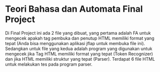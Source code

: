 # Teori Bahasa dan Automata Final Project
Di Final Project ini ada 2 file yang dibuat, yang pertama adalah FA untuk mengecek apakah tag pembuka dan penutup HTML memiliki format yang tepat (Anda bisa menggunakan aplikasi jflap untuk membuka file ini). Sedangkan untuk file yang kedua adalah program yang digunakan untuk mengecek jika Tag HTML memiliki format yang tepat (Token Recognizer) dan jika HTML memiliki struktur yang tepat (Parser). Terdapat 6 file HTML untuk melakukan tes pada program parser.
